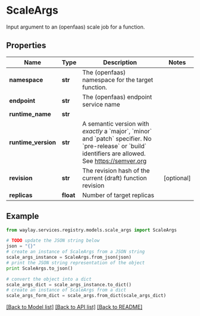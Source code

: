 # ScaleArgs

Input argument to an (openfaas) scale job for a function.

## Properties

Name | Type | Description | Notes
------------ | ------------- | ------------- | -------------
**namespace** | **str** | The (openfaas) namespace for the target function. | 
**endpoint** | **str** | The (openfaas) endpoint service name | 
**runtime_name** | **str** |  | 
**runtime_version** | **str** | A semantic version with _exactly_ a &#x60;major&#x60;, &#x60;minor&#x60; and &#x60;patch&#x60; specifier. No &#x60;pre-release&#x60; or &#x60;build&#x60; identifiers are allowed. See https://semver.org | 
**revision** | **str** | The revision hash of the current (draft) function revision | [optional] 
**replicas** | **float** | Number of target replicas | 

## Example

```python
from waylay.services.registry.models.scale_args import ScaleArgs

# TODO update the JSON string below
json = "{}"
# create an instance of ScaleArgs from a JSON string
scale_args_instance = ScaleArgs.from_json(json)
# print the JSON string representation of the object
print ScaleArgs.to_json()

# convert the object into a dict
scale_args_dict = scale_args_instance.to_dict()
# create an instance of ScaleArgs from a dict
scale_args_form_dict = scale_args.from_dict(scale_args_dict)
```
[[Back to Model list]](../README.md#documentation-for-models) [[Back to API list]](../README.md#documentation-for-api-endpoints) [[Back to README]](../README.md)


